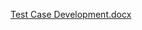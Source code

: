 
[Test Case Development.docx](https://github.com/user-attachments/files/19268310/Test.Case.Development.docx)
